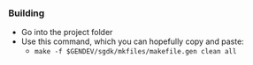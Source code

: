 ### Building

* Go into the project folder
* Use this command, which you can hopefully copy and paste: 
	* ```make -f $GENDEV/sgdk/mkfiles/makefile.gen clean all```